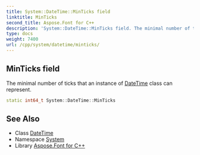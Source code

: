 ```yaml
---
title: System::DateTime::MinTicks field
linktitle: MinTicks
second_title: Aspose.Font for C++
description: 'System::DateTime::MinTicks field. The minimal number of ticks that an instance of DateTime class can represent in C++.'
type: docs
weight: 7400
url: /cpp/system/datetime/minticks/
---
```

## MinTicks field


The minimal number of ticks that an instance of [DateTime](../) class can represent.

```cpp
static int64_t System::DateTime::MinTicks
```

## See Also

* Class [DateTime](../)
* Namespace [System](../../)
* Library [Aspose.Font for C++](../../../)

